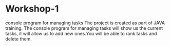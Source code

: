 # Workshop-1
console program for managing tasks
The project is created as part of JAVA training.
The console program for managing tasks will show us the current tasks, it will allow us to add new ones.You will be able to rank tasks and delete them.
